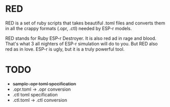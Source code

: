# RED

RED is a set of ruby scripts that takes beautiful .toml files and
converts them in all the crappy formats (.opr, .ctl) needed by ESP-r
models. 

RED stands for Ruby ESP-r Destroyer. It is also red ad in rage and
blood. That's what 3 all nighters of ESP-r simulation will do to you. 
But RED also red as in love. ESP-r is ugly, but it is a truly powerful tool.

# TODO
- ~~sample .opr toml specification~~
- .opr.toml -> .opr conversion
- .ctl toml specification
- .ctl.toml -> .ctl conversion

